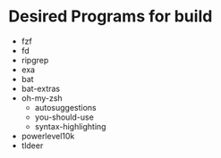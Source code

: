 # Desired Programs for build
- fzf
- fd
- ripgrep
- exa
- bat
- bat-extras
- oh-my-zsh
    - autosuggestions
    - you-should-use
    - syntax-highlighting
- powerlevel10k
- tldeer
